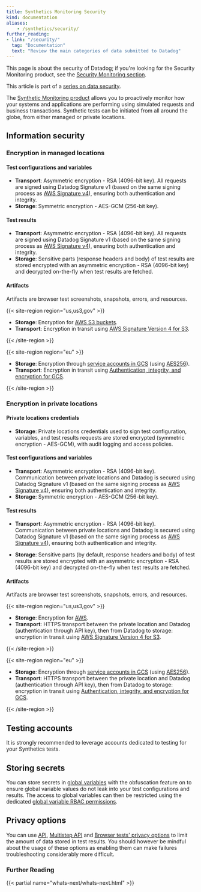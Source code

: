 ```yaml
---
title: Synthetics Monitoring Security
kind: documentation
aliases:
    - /synthetics/security/
further_reading:
- link: "/security/"
  tag: "Documentation"
  text: "Review the main categories of data submitted to Datadog"
---
```


<div class="alert alert-info">This page is about the security of Datadog; if you're looking for the Security Monitoring product, see the <a href="/security_monitoring" target="_blank">Security Monitoring section</a>.</div>

This article is part of a [series on data security][1].

The [Synthetic Monitoring product][2] allows you to proactively monitor how your systems and applications are performing using simulated requests and business transactions. Synthetic tests can be initiated from all around the globe, from either managed or private locations.  

## Information security

### Encryption in managed locations 

#### Test configurations and variables

* **Transport**: Asymmetric encryption - RSA (4096-bit key). All requests are signed using Datadog Signature v1 (based on the same signing process as [AWS Signature v4][3]), ensuring both authentication and integrity. 
* **Storage**: Symmetric encryption - AES-GCM (256-bit key).

#### Test results

* **Transport**: Asymmetric encryption - RSA (4096-bit key). All requests are signed using Datadog Signature v1 (based on the same signing process as [AWS Signature v4][3]), ensuring both authentication and integrity.
* **Storage**: Sensitive parts (response headers and body) of test results are stored encrypted with an asymmetric encryption - RSA (4096-bit key) and decrypted on-the-fly when test results are fetched.

#### Artifacts

Artifacts are browser test screenshots, snapshots, errors, and resources.

{{< site-region region="us,us3,gov" >}}

* **Storage**: Encryption for [AWS S3 buckets][1].
* **Transport**: Encryption in transit using [AWS Signature Version 4 for S3][2].

[1]: https://docs.aws.amazon.com/AmazonS3/latest/userguide/bucket-encryption.html
[2]: https://docs.aws.amazon.com/AmazonS3/latest/userguide/network-isolation.html

{{< /site-region >}}

{{< site-region region="eu" >}}

* **Storage**: Encryption through [service accounts in GCS][1] (using [AES256][2]).
* **Transport**: Encryption in transit using [Authentication, integrity, and encryption for GCS][3].

[1]: https://cloud.google.com/storage/docs/encryption/customer-managed-keys
[2]: https://cloud.google.com/security/encryption-at-rest/default-encryption
[3]: https://cloud.google.com/security/encryption-in-transit/resources/encryption-in-transit-whitepaper.pdf

{{< /site-region >}}

### Encryption in private locations 

#### Private locations credentials

* **Storage**: Private locations credentials used to sign test configuration, variables, and test results requests are stored encrypted (symmetric encryption - AES-GCM), with audit logging and access policies.

#### Test configurations and variables

* **Transport**: Asymmetric encryption - RSA (4096-bit key). Communication between private locations and Datadog is secured using Datadog Signature v1 (based on the same signing process as [AWS Signature v4][3]), ensuring both authentication and integrity. 
* **Storage**: Symmetric encryption - AES-GCM (256-bit key).

#### Test results

* **Transport**: Asymmetric encryption - RSA (4096-bit key). Communication between private locations and Datadog is secured using Datadog Signature v1 (based on the same signing process as [AWS Signature v4][3]), ensuring both authentication and integrity.
   
* **Storage**: Sensitive parts (by default, response headers and body) of test results are stored encrypted with an asymmetric encryption - RSA (4096-bit key) and decrypted on-the-fly when test results are fetched.

#### Artifacts

Artifacts are browser test screenshots, snapshots, errors, and resources.

{{< site-region region="us,us3,gov" >}}

* **Storage**: Encryption for [AWS][1].
* **Transport**: HTTPS transport between the private location and Datadog (authentication through API key), then from Datadog to storage: encryption in transit using [AWS Signature Version 4 for S3][2].

[1]: https://docs.aws.amazon.com/AmazonS3/latest/userguide/bucket-encryption.html
[2]: https://docs.aws.amazon.com/AmazonS3/latest/userguide/network-isolation.html

{{< /site-region >}}

{{< site-region region="eu" >}}

* **Storage**: Encryption through [service accounts in GCS][1] (using [AES256][2]).
* **Transport**: HTTPS transport between the private location and Datadog (authentication through API key), then from Datadog to storage: encryption in transit using [Authentication, integrity, and encryption for GCS][3].

[1]: https://cloud.google.com/storage/docs/encryption/customer-managed-keys
[2]: https://cloud.google.com/security/encryption-at-rest/default-encryption
[3]: https://cloud.google.com/security/encryption-in-transit/resources/encryption-in-transit-whitepaper.pdf

{{< /site-region >}}

## Testing accounts

It is strongly recommended to leverage accounts dedicated to testing for your Synthetics tests.

## Storing secrets

You can store secrets in [global variables][4] with the obfuscation feature on to ensure global variable values do not leak into your test configurations and results. The access to global variables can then be restricted using the dedicated [global variable RBAC permissions][5].

## Privacy options

You can use [API][6], [Multistep API][7] and [Browser tests' privacy options][8] to limit the amount of data stored in test results. You should however be mindful about the usage of these options as enabling them can make failures troubleshooting considerably more difficult.

### Further Reading

{{< partial name="whats-next/whats-next.html" >}}

[1]: /security/
[2]: /synthetics/
[3]: https://docs.aws.amazon.com/general/latest/gr/signature-version-4.html
[4]: /synthetics/settings/?tab=specifyvalue#global-variables
[5]: /account_management/rbac/permissions/#synthetic-monitoring
[6]: /synthetics/api_tests/http_tests?tab=privacy#define-request
[7]: /synthetics/multistep?tab=privacy#define-the-request 
[8]: TOADD
